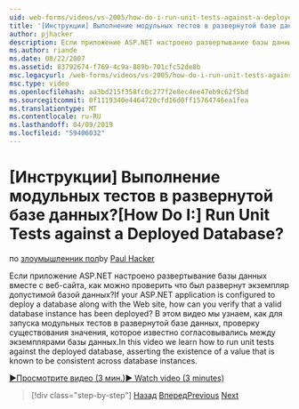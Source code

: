 ```yaml
---
uid: web-forms/videos/vs-2005/how-do-i-run-unit-tests-against-a-deployed-database
title: '[Инструкции] Выполнение модульных тестов в развернутой базе данных? | Документы Майкрософт'
author: pjhacker
description: Если приложение ASP.NET настроено развертывание базы данных вместе с веб-сайта, как можно проверить что был развернут экземпляр допустимой базой данных?...
ms.author: riande
ms.date: 08/22/2007
ms.assetid: 83792674-f769-4c9a-889b-701cfc52de8b
msc.legacyurl: /web-forms/videos/vs-2005/how-do-i-run-unit-tests-against-a-deployed-database
msc.type: video
ms.openlocfilehash: aa3bd215f358fc0c277f2e8ec4ee47eb9c62f5bd
ms.sourcegitcommit: 0f1119340e4464720cfd16d0ff15764746ea1fea
ms.translationtype: MT
ms.contentlocale: ru-RU
ms.lasthandoff: 04/09/2019
ms.locfileid: "59406032"
---
```

# <a name="how-do-i-run-unit-tests-against-a-deployed-database"></a><span data-ttu-id="d90d9-104">[Инструкции] Выполнение модульных тестов в развернутой базе данных?</span><span class="sxs-lookup"><span data-stu-id="d90d9-104">[How Do I:] Run Unit Tests against a Deployed Database?</span></span>

<span data-ttu-id="d90d9-105">по [злоумышленник пол](https://github.com/pjhacker)</span><span class="sxs-lookup"><span data-stu-id="d90d9-105">by [Paul Hacker](https://github.com/pjhacker)</span></span>

<span data-ttu-id="d90d9-106">Если приложение ASP.NET настроено развертывание базы данных вместе с веб-сайта, как можно проверить что был развернут экземпляр допустимой базой данных?</span><span class="sxs-lookup"><span data-stu-id="d90d9-106">If your ASP.NET application is configured to deploy a database along with the Web site, how can you verify that a valid database instance has been deployed?</span></span> <span data-ttu-id="d90d9-107">В этом видео мы узнаем, как для запуска модульных тестов в развернутой базе данных, проверку существования значения, которое известно согласовывались между экземплярами базы данных.</span><span class="sxs-lookup"><span data-stu-id="d90d9-107">In this video we learn how to run unit tests against the deployed database, asserting the existence of a value that is known to be consistent across database instances.</span></span>

[<span data-ttu-id="d90d9-108">&#9654;Просмотрите видео (3 мин.)</span><span class="sxs-lookup"><span data-stu-id="d90d9-108">&#9654; Watch video (3 minutes)</span></span>](https://channel9.msdn.com/Blogs/ASP-NET-Site-Videos/how-do-i-run-unit-tests-against-a-deployed-database)

> [!div class="step-by-step"]
> <span data-ttu-id="d90d9-109">[Назад](how-do-i-deploy-a-web-application-during-a-team-build.md)
> [Вперед](how-do-i-enable-code-coverage-and-profiling-in-production-applications.md)</span><span class="sxs-lookup"><span data-stu-id="d90d9-109">[Previous](how-do-i-deploy-a-web-application-during-a-team-build.md)
[Next](how-do-i-enable-code-coverage-and-profiling-in-production-applications.md)</span></span>
